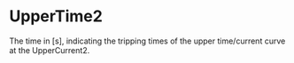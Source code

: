 UpperTime2
==========

The time in [s], indicating the tripping times of the upper time/current curve at the UpperCurrent2.
